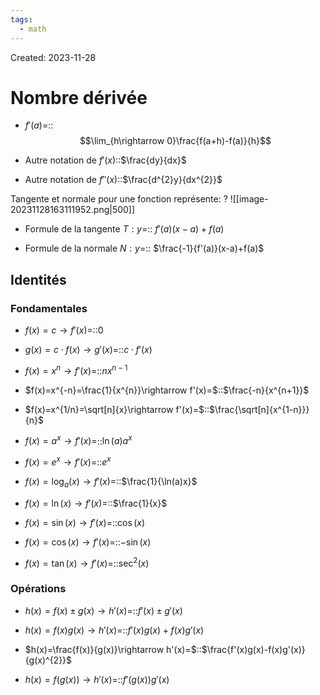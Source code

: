 ```yaml
---
tags:
  - math
---
```

Created: 2023-11-28

# Nombre dérivée
- $f'(a)$=::$$\lim_{h\rightarrow 0}\frac{f(a+h)-f(a)}{h}$$
<!--SR:!2023-12-15,9,230-->
- Autre notation de $f'(x)$::$\frac{dy}{dx}$
<!--SR:!2023-12-10,8,250-->
- Autre notation de $f''(x)$::$\frac{d^{2}y}{dx^{2}}$
<!--SR:!2023-12-14,6,245-->

Tangente et normale pour une fonction représente:
?
![[image-20231128163111952.png|500]]
<!--SR:!2023-12-29,20,250-->

- Formule de la tangente $T:y$=:: $f'(a)(x-a)+f(a)$
<!--SR:!2023-12-13,7,230-->
- Formule de la normale $N:y$=:: $\frac{-1}{f'(a)}(x-a)+f(a)$
<!--SR:!2023-12-14,8,230-->


## Identités
### Fondamentales
- $f(x)=c\rightarrow f'(x)=$::$0$
<!--SR:!2023-12-26,17,250-->
- $g(x)=c\cdot f(x)\rightarrow g'(x)=$::$c\cdot f'(x)$
<!--SR:!2023-12-24,16,250-->
- $f(x)=x^{n}\rightarrow f'(x)=$::$nx^{n-1}$
<!--SR:!2023-12-12,10,250-->
- $f(x)=x^{-n}=\frac{1}{x^{n}}\rightarrow f'(x)=$::$\frac{-n}{x^{n+1}}$
<!--SR:!2023-12-11,6,245-->
- $f(x)=x^{1/n}=\sqrt[n]{x}\rightarrow f'(x)=$::$\frac{\sqrt[n]{x^{1-n}}}{n}$
<!--SR:!2023-12-11,6,245-->
- $f(x)=a^{x}\rightarrow f'(x)=$::$\ln(a)a^{x}$
<!--SR:!2023-12-10,6,230-->
- $f(x)=e^{x}\rightarrow f'(x)=$::$e^{x}$
<!--SR:!2023-12-11,9,250-->
- $f(x)=\log_{a}(x)\rightarrow f'(x)=$::$\frac{1}{\ln(a)x}$
<!--SR:!2023-12-12,3,210-->
- $f(x)=\ln(x)\rightarrow f'(x)=$::$\frac{1}{x}$
<!--SR:!2023-12-26,17,250-->
- $f(x)=\sin(x)\rightarrow f'(x)=$::$\cos(x)$
<!--SR:!2023-12-23,15,250-->
- $f(x)=\cos(x)\rightarrow f'(x)=$::$-\sin(x)$
<!--SR:!2023-12-12,10,250-->
- $f(x)=\tan(x)\rightarrow f'(x)=$::$\sec^{2}(x)$
<!--SR:!2023-12-24,16,250-->

### Opérations
- $h(x)=f(x)\pm g(x)\rightarrow h'(x)=$::$f'(x)\pm g'(x)$
<!--SR:!2023-12-26,17,250-->
- $h(x)=f(x)g(x)\rightarrow h'(x)=$::$f'(x)g(x)+f(x)g'(x)$
<!--SR:!2023-12-23,15,250-->
- $h(x)=\frac{f(x)}{g(x)}\rightarrow h'(x)=$::$\frac{f'(x)g(x)-f(x)g'(x)}{g(x)^{2}}$
<!--SR:!2023-12-14,8,230-->
- $h(x)=f(g(x))\rightarrow h'(x)=$::$f'(g(x))g'(x)$
<!--SR:!2023-12-20,11,230-->

